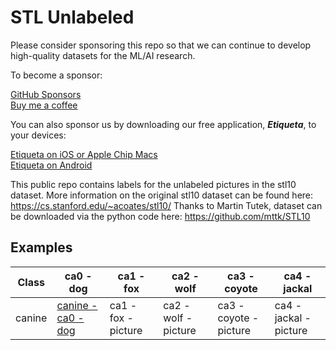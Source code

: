# STL Unlabeled 

Please consider sponsoring this repo so that we can continue to develop high-quality datasets for the ML/AI research.

To become a sponsor:

[GitHub Sponsors](https://github.com/sponsors/semihyagli) <br/>
[Buy me a coffee](https://buymeacoffee.com/semihyagli) <br/>

You can also sponsor us by downloading our free application, **_Etiqueta_**, to your devices:

[Etiqueta on iOS or Apple Chip Macs](https://apps.apple.com/us/app/etiqueta/id6504646776) <br/>
[Etiqueta on Android](https://play.google.com/store/apps/details?id=com.aidatalabel.etiqueta) <br/>


This public repo contains labels for the unlabeled pictures in the stl10 dataset. 
More information on the original stl10 dataset can be found here: https://cs.stanford.edu/~acoates/stl10/ 
Thanks to Martin Tutek, dataset can be downloaded via the python code here: https://github.com/mttk/STL10



## Examples

Class | ca0 - dog | ca1 - fox | ca2 - wolf | ca3 - coyote | ca4 - jackal | 
---   | ---       | ---       | ---        | ---          | ---          | 
canine | [canine - ca0 - dog](examples/canine/ca0%20-%20dog.png) | ca1 - fox - picture | ca2 - wolf - picture | ca3 - coyote - picture | ca4 - jackal - picture | 



